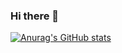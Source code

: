 ### Hi there 👋

[![Anurag's GitHub stats](https://github-readme-stats.vercel.app/apimain-studio=anuraghazra)](https://github.com/anuraghazra/github-readme-stats)

<!--
**main-studio/main-studio** is a ✨ _special_ ✨ repository because its `README.md` (this file) appears on your GitHub profile.

Here are some ideas to get you started:

- 🔭 I’m currently working on ...
- 🌱 I’m currently learning ...
- 👯 I’m looking to collaborate on ...
- 🤔 I’m looking for help with ...
- 💬 Ask me about ...
- 📫 How to reach me: ...
- 😄 Pronouns: ...
- ⚡ Fun fact: ...
-->
